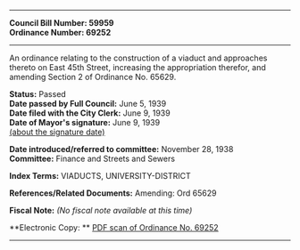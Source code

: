 * * * * *  
  
**Council Bill Number: [](#h0)[](#h2)59959**   
**Ordinance Number: 69252**  
  
* * * * *  
  
An ordinance relating to the construction of a viaduct and approaches thereto on East 45th Street, increasing the appropriation therefor, and amending Section 2 of Ordinance No. 65629.  
  
**Status:** Passed   
**Date passed by Full Council:** June 5, 1939   
**Date filed with the City Clerk:** June 9, 1939   
**Date of Mayor's signature:** June 9, 1939   
[(about the signature date)](/~public/approvaldate.htm)   
  
  
**Date introduced/referred to committee:** November 28, 1938   
**Committee:** Finance and Streets and Sewers   
  
**Index Terms:** VIADUCTS, UNIVERSITY-DISTRICT  
  
**References/Related Documents:** Amending: Ord 65629  
  
**Fiscal Note:** *(No fiscal note available at this time)*  
  
**Electronic Copy: ** [PDF scan of Ordinance No. 69252](/~archives/Ordinances/Ord_69252.pdf)  
  
* * * * *  
